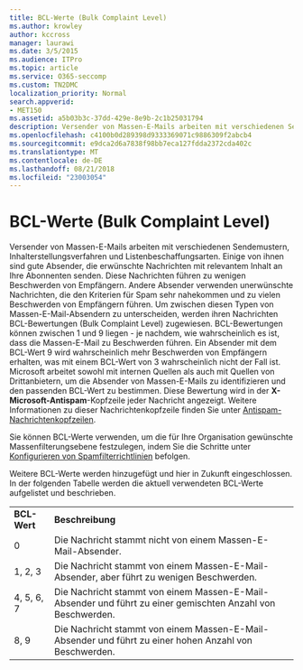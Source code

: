 ```yaml
---
title: BCL-Werte (Bulk Complaint Level)
ms.author: krowley
author: kccross
manager: laurawi
ms.date: 3/5/2015
ms.audience: ITPro
ms.topic: article
ms.service: O365-seccomp
ms.custom: TN2DMC
localization_priority: Normal
search.appverid:
- MET150
ms.assetid: a5b03b3c-37dd-429e-8e9b-2c1b25031794
description: Versender von Massen-E-Mails arbeiten mit verschiedenen Sendemustern, Inhalterstellungsverfahren und Listenbeschaffungsarten. Einige von ihnen sind gute Absender, die erwünschte Nachrichten mit relevantem Inhalt an Ihre Abonnenten senden. Diese Nachrichten führen zu wenigen Beschwerden von Empfängern. Andere Absender verwenden unerwünschte Nachrichten, die den Kriterien für Spam sehr nahekommen und zu vielen Beschwerden von Empfängern führen. Um zwischen diesen Typen von Massen-E-Mail-Absendern zu unterscheiden, werden ihren Nachrichten BCL-Bewertungen (Bulk Complaint Level) zugewiesen. BCL-Bewertungen können zwischen 1 und 9 liegen - je nachdem, wie wahrscheinlich es ist, dass die Massen-E-Mail zu Beschwerden führen. Ein Absender mit dem BCL-Wert 9 wird wahrscheinlich mehr Beschwerden von Empfängern erhalten, was mit einem BCL-Wert von 3 wahrscheinlich nicht der Fall ist. Microsoft arbeitet sowohl mit internen Quellen als auch mit Quellen von Drittanbietern, um die Absender von Massen-E-Mails zu identifizieren und den passenden BCL-Wert zu bestimmen. Diese Bewertung wird in der X-Microsoft-Antispam-Kopfzeile jeder Nachricht angezeigt. Weitere Informationen zu dieser Nachrichtenkopfzeile finden Sie unter Antispam-Nachrichtenkopfzeilen.
ms.openlocfilehash: c4100b0d289398d9333369071c9886309f2abcb4
ms.sourcegitcommit: e9dca2d6a7838f98bb7eca127fdda2372cda402c
ms.translationtype: MT
ms.contentlocale: de-DE
ms.lasthandoff: 08/21/2018
ms.locfileid: "23003054"
---
```

# <a name="bulk-complaint-level-values"></a>BCL-Werte (Bulk Complaint Level)

Versender von Massen-E-Mails arbeiten mit verschiedenen Sendemustern, Inhalterstellungsverfahren und Listenbeschaffungsarten. Einige von ihnen sind gute Absender, die erwünschte Nachrichten mit relevantem Inhalt an Ihre Abonnenten senden. Diese Nachrichten führen zu wenigen Beschwerden von Empfängern. Andere Absender verwenden unerwünschte Nachrichten, die den Kriterien für Spam sehr nahekommen und zu vielen Beschwerden von Empfängern führen. Um zwischen diesen Typen von Massen-E-Mail-Absendern zu unterscheiden, werden ihren Nachrichten BCL-Bewertungen (Bulk Complaint Level) zugewiesen. BCL-Bewertungen können zwischen 1 und 9 liegen - je nachdem, wie wahrscheinlich es ist, dass die Massen-E-Mail zu Beschwerden führen. Ein Absender mit dem BCL-Wert 9 wird wahrscheinlich mehr Beschwerden von Empfängern erhalten, was mit einem BCL-Wert von 3 wahrscheinlich nicht der Fall ist. Microsoft arbeitet sowohl mit internen Quellen als auch mit Quellen von Drittanbietern, um die Absender von Massen-E-Mails zu identifizieren und den passenden BCL-Wert zu bestimmen. Diese Bewertung wird in der **X-Microsoft-Antispam**-Kopfzeile jeder Nachricht angezeigt. Weitere Informationen zu dieser Nachrichtenkopfzeile finden Sie unter [Antispam-Nachrichtenkopfzeilen](anti-spam-message-headers.md). 
  
Sie können BCL-Werte verwenden, um die für Ihre Organisation gewünschte Massenfilterungsebene festzulegen, indem Sie die Schritte unter [Konfigurieren von Spamfilterrichtlinien](configure-your-spam-filter-policies.md) befolgen.
  
Weitere BCL-Werte werden hinzugefügt und hier in Zukunft eingeschlossen. In der folgenden Tabelle werden die aktuell verwendeten BCL-Werte aufgelistet und beschrieben.
  
|||
|:-----|:-----|
|**BCL-Wert** <br/> |**Beschreibung** <br/> |
|0  <br/> |Die Nachricht stammt nicht von einem Massen-E-Mail-Absender.  <br/> |
|1, 2, 3  <br/> |Die Nachricht stammt von einem Massen-E-Mail-Absender, aber führt zu wenigen Beschwerden.  <br/> |
|4, 5, 6, 7  <br/> |Die Nachricht stammt von einem Massen-E-Mail-Absender und führt zu einer gemischten Anzahl von Beschwerden.  <br/> |
|8, 9  <br/> |Die Nachricht stammt von einem Massen-E-Mail-Absender und führt zu einer hohen Anzahl von Beschwerden.  <br/> |
   

